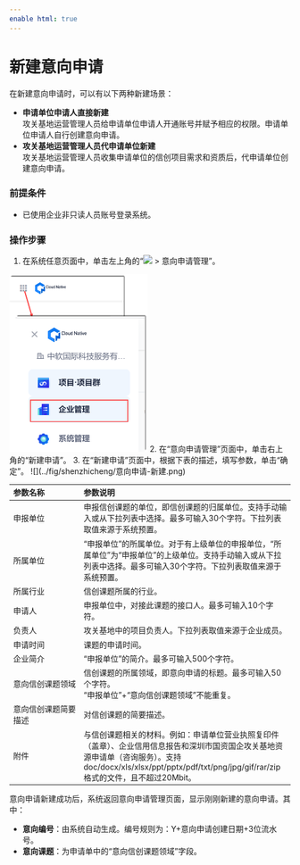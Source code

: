 ```yaml
---
enable html: true
---
```

# 新建意向申请

在新建意向申请时，可以有以下两种新建场景：
* **申请单位申请人直接新建**            
  攻关基地运营管理人员给申请单位申请人开通账号并赋予相应的权限。申请单位申请人自行创建意向申请。      
* **攻关基地运营管理人员代申请单位新建**         
  攻关基地运营管理人员收集申请单位的信创项目需求和资质后，代申请单位创建意向申请。


### 前提条件
* 已使用企业非只读人员账号登录系统。 

### 操作步骤
1. 在系统任意页面中，单击左上角的“![](fig/nine_point.png) > 意向申请管理”。        
  <img src="../fig/企业管理-入口.png" style="zoom:50%">                
2. 在“意向申请管理”页面中，单击右上角的“新建申请”。        
3. 在“新建申请”页面中，根据下表的描述，填写参数，单击“确定”。          
  ![](../fig/shenzhicheng/意向申请-新建.png)           
  
<style>
table th:first-of-type {
    width: 25%;
}
table th:nth-of-type(2) {
    width: 75%;
}
</style>  

|参数名称|参数说明|
|:------------- |:-------- |
|申报单位|申报信创课题的单位，即信创课题的归属单位。支持手动输入或从下拉列表中选择。最多可输入30个字符。下拉列表取值来源于系统预置。| 
|所属单位|“申报单位”的所属单位。对于有上级单位的申报单位，“所属单位”为“申报单位”的上级单位。支持手动输入或从下拉列表中选择。最多可输入30个字符。下拉列表取值来源于系统预置。|
|所属行业|信创课题所属的行业。|
|申请人|申报单位中，对接此课题的接口人。最多可输入10个字符。| 
|负责人|攻关基地中的项目负责人。下拉列表取值来源于企业成员。| 
|申请时间|课题的申请时间。| 
|企业简介|“申报单位”的简介。最多可输入500个字符。| 
|意向信创课题领域|信创课题的所属领域，即意向申请的标题。最多可输入50个字符。<br>“申报单位”+“意向信创课题领域”不能重复。|
|意向信创课题简要描述|对信创课题的简要描述。|
|附件|与信创课题相关的材料。例如：申请单位营业执照复印件（盖章）、企业信用信息报告和深圳市国资国企攻关基地资源申请单（咨询服务）。支持doc/docx/xls/xlsx/ppt/pptx/pdf/txt/png/jpg/gif/rar/zip格式的文件，且不超过20Mbit。| 

意向申请新建成功后，系统返回意向申请管理页面，显示刚刚新建的意向申请。其中：
* **意向编号**：由系统自动生成。编号规则为：Y+意向申请创建日期+3位流水号。
* **意向课题**：为申请单中的“意向信创课题领域”字段。                      

